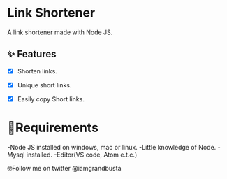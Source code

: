 # Link Shortener
A link shortener made with Node JS.

## ✨ Features
- [x] Shorten links.
- [x] Unique short links.
- [x] Easily copy Short links.


# 🔌Requirements
-Node JS installed on windows, mac or linux.
-Little knowledge of Node.
-Mysql installed.
-Editor(VS code, Atom e.t.c.)



🤓Follow me on twitter @iamgrandbusta
